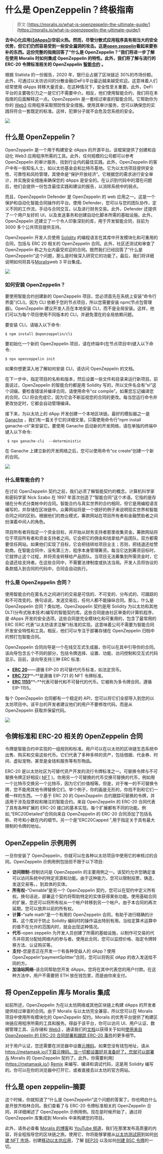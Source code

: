 # 什么是 OpenZeppelin？终极指南

> 原文:[https://moralis.io/what-is-openzeppelin-the-ultimate-guide/](https://moralis.io/what-is-openzeppelin-the-ultimate-guide/)

**去中心化应用(**[**【dApps】**](https://moralis.io/decentralized-applications-explained-what-are-dapps/?utm_source=blog&utm_medium=post&utm_campaign=Want%2520the%2520Latest%2520in%2520%253Cspan%253EBlockchain%2520Development%253F%253C%252Fspan%253E)**)空前火热。然而，尽管分散式应用程序具有相当大的安全优势，但它们仍然容易受到一些安全漏洞的攻击。这是**[**open zeppelin**](https://openzeppelin.com/)**看起来要弥补的东西。这份完整的指南回答了“什么是 OpenZeppelin？”我们将进一步了解在使用 Moralis 时如何集成 OpenZeppelin 的特性。此外，我们将了解与流行的 ERC-20 令牌标准相关的 OpenZeppelin** [**智能合约**](https://moralis.io/smart-contracts-explained-what-are-smart-contracts/) **。**

根据 Statista 的一份报告，2020 年，银行业占据了区块链近 30%的市场份额。此外，可通过以太坊访问的分散金融(DeFi)平台最近越来越受欢迎。这意味着人们经常使用 dApps 转移大量资金，在这种情况下，安全性至关重要。此外，DeFi 平台的主要吸引力之一是它们不需要中介。相反，他们使用智能合约，我们将在本指南的后面解释这一点。OpenZeppelin 是一套经过审查的智能合同。它帮助你为你的 [Web3](https://moralis.io/the-ultimate-guide-to-web3-what-is-web3/?utm_source=blog&utm_medium=post&utm_campaign=Want%2520the%2520Latest%2520in%2520%253Cspan%253EBlockchain%2520Development%253F%253C%252Fspan%253E) 应用程序采取预防性安全措施。使用其审计服务，您可以确保您的实践将符合一套既定的标准。这样，犯罪分子就不会危及您系统的安全。

![](../Images/671e27401d5940f11888b608944eeac3.png)

## 什么是 OpenZeppelin？

OpenZeppelin 是一个用于构建安全 dApps 的开源平台。该框架提供了创建和自动化 Web3 应用程序所需的工具。此外，任何规模的公司都可以参考 OpenZeppelin 的审计服务，找到行业内的最佳实践。此外，OpenZeppelin 的客户中有一些知名人士，如以太坊基金会和比特币基地。它为以太坊项目提供安全性、可靠性和风险管理，其使命是“保护开放经济”。它根据您的需求进行安全审计，并实施安全措施来确保您的 dApps 是安全的。在认识到代码中的潜在问题后，他们会提供一份包含最佳实践和建议的报告，以消除系统中的弱点。

而且，OpenZeppelin Defender 是 OpenZeppelin 的 web 应用之一。这是一个保护和自动化智能合同操作的平台。使用 Defender，您可以与您的团队协作，定义不同的工作流，手动与合同交互，以及进行财务交易。此外，Defender 还提供了一个用户友好的 UI，以及发送事务和创建自动化脚本所需的基础设施。此外，OpenZeppelin 还建立了一个令人印象深刻的库，用于开发智能合同，目前为 3000 多个公共项目提供支持。

OpenZeppelin 开发人员使用 [Solidity](https://moralis.io/solidity-explained-what-is-solidity/) 的编程语言在其库中开发模块化和可重用的合同，包括与 ERC 20 相关的 OpenZeppelin 合同。此外，社区还测试和审查了 OpenZeppelin 称之为业内最受欢迎的合同。既然我们已经回答了“什么是 OpenZeppelin”这个问题，那么是时候深入研究它的功能了。最后，我们将详细说明如何将其与[Moralis](https://moralis.io/)web 3 平台集成。

![](../Images/ca478dbf20ebc9c96f311887193b036b.png)

### 如何安装 OpenZeppelin？

要使用智能合约创建新的 OpenZeppelin 项目，您必须首先在系统上安装“命令行界面”(CLI)。因为 CLI 依赖于您的节点项目，所以您需要安装 npm(节点包管理器)。OpenZeppelin 建议开发人员在本地安装 CLI，而不是全局安装。这样，他们可以为每个项目使用不同版本的 CLI，并避免潜在的全局依赖问题。

要安装 CLI，请输入以下命令:

```
$ npm install @openzeppelin/cli
```

要初始化一个新的 OpenZeppelin 项目，请在终端中(在节点项目中)键入以下命令:

```
$ npx openzeppelin init
```

如果你想更深入地了解如何安装 CLI，请访问 OpenZeppelin 的文档。

在下一步中，指定项目的名称和版本，然后设置一些文件和目录来运行新项目。前面说过，OpenZeppelin 的智能合约都是用 Solidity 写的，所以文件名会有“sl”这个词缀。要检查错误并编译合同，请使用命令“oz compile”。如果您忘记编译您的合同，CLI 将会完成它，因为它会不断监视您的合同的更改。每当您运行命令并更改协定时，它都会自动管理编译。

接下来，为以太坊上的 dApp 开发创建一个本地区块链。最好的模拟器之一是 [Ganache](https://moralis.io/ganache-explained-what-is-ganache-blockchain/) ，我们有一篇关于它的详细文章。只需使用命令行“npm install ganache-cli”来安装它。要使用 Ganache 启动新的开发网络，请在单独的终端中键入以下命令:

```
 $ npx ganache-cli  --deterministic
```

在 Ganache 上建立新的开发网络之后，您可以使用命令“oz create”创建一个新的合同。

![](../Images/7a79530aa49100c7fa7b247e6740faa5.png)

### 什么是智能合约？

在讨论 OpenZeppelin 契约之前，我们必须了解智能契约的概念。计算机科学家和密码学家 Nick Szabo 在 1997 年首次创造了“智能合同”这个术语。它指的是存储在分布式分类帐中的合同。智能合约与真实世界的合约相同，但它是用编程语言编写的，并存储在区块链中。众筹网站将是一个很好的例子来说明现实世界和智能合同之间的区别。根据他们的商业模式，筹款网站在项目所有者和金融赞助者之间扮演着中间人的角色。

项目所有者将指定一个资金目标，并开始从财务支持者那里收集资金。筹款网站将位于项目所有者和资金支持者之间。它会把它的佣金和钱拿给产品团队，双方都需要信任网站。如果他们实现了目标，它会把钱转给项目业主；否则，把钱退还给赞助商。在智能合同中，没有第三方，程序本身管理筹资。每当它达到筹资目标时，它就停止这个过程，并将资金转移给产品团队。当项目无法筹集到所需资金时，它会退还给支持者。在这些合同中，不需要法律制度或执法当局。开发人员将协议的条款插入到合同的代码中，合同会自动执行。

### 什么是 OpenZeppelin 合同？

使用智能合约在匿名方之间进行的交易是可信的、不可变的、分布式的、可跟踪的和不可改变的。换句话说，发送交易后，任何人都不能操纵合同。那么，什么是 OpenZeppelin 合同？类似地，OpenZeppelin 契约是用 Solidity 为以太坊和其他 DLT(分布式账本技术)编写的智能契约库。这些合同是由社区审查的计算机程序，是 dApps 开发的安全选项。这些合同是完全模块化和可重用的，包含了最常用的 ERC (ERC 代表“以太坊请求注解”)标准的实现。这意味着公司不需要为智能合同开发安全特性和工具。相反，他们可以专注于部署存储在 OpenZeppelin 归档中的预打包智能合同。

OpenZeppelin 合同向导是一个在线交互式生成器，你可以在其中引导你的合同。该向导包含五个不同的部分，包括令牌选择、设置、功能、访问控制和交互式代码显示。目前，该向导支持三种 ERC 标准:

*   [**ERC 20**](https://moralis.io/erc20-exploring-the-erc-20-token-standard/)——遵循 EIP-20 的可替代代币标准，如法定货币。
*   [**ERC 721**](https://moralis.io/erc-721-token-standard-how-to-transfer-erc721-tokens/)**–**是遵循 EIP-721 的 NFT 令牌标准。
*   [**ERC 1155**](https://moralis.io/erc1155-exploring-the-erc-1155-token-standard/)**–**代表可替代和不可替代的代币。它被称为多令牌合同，遵循 EIP-1155。

每个 OpenZeppelin 合同都有一个稳定的 API，您可以将它们全部导入到您的以太坊项目中。该平台的开发者建议他们的用户不要修改代码，而是从 OpenZeppelin 获取并保留代码。

![](../Images/f9bb9fe06abcdebae3b4812c49772ee9.png)

## 令牌标准和 ERC-20 相关的 OpenZeppelin 合同

令牌是智能合约中实现的一组规则和标准。用户可以在以太坊的区块链生态系统中出售、购买和交易这些代币。它们代表了多种多样的资产，包括借据、代金券、时间、虚拟宠物，甚至是金钱和服务等有形物品。

ERC-20 是以太坊社区为可替代资产开发的流行令牌标准之一。可替换令牌与不可替换令牌正好相反( [NFT](https://moralis.io/non-fungible-tokens-explained-what-are-nfts/) )。你用另一个可替换的代币交换可替换的代币，例如用一个比特币交换另一个比特币，因为它们价值相等。但是，对于唯一的不可替换令牌，您不能用其他令牌替换它们。举个例子，你的画是无形的，你找不到和它们一模一样的东西。一个基于 ERC 20 的 OpenZeppelin 合约跟踪可替换的令牌，并适用于涉及投票权和赌注的智能合约。来自 OpenZeppelin 的 ERC-20 合同代表了具有各种扩展的 ERC-20 接口的基本实现。每个扩展都有不同的功能。例如,“ERC20Detailed”合同向来自 OpenZeppelin 的 ERC-20 合同添加了包括名称、符号和小数在内的细节。另一个是“ERC20Capped ”,用于指定关于具有最大限制的令牌的地址。

## OpenZeppelin 示例用例

一旦你安装了 OpenZeppelin，你就可以在各种以太坊项目中使用它的审核过的合同。OpenZeppelin 示例用例包括但不限于以下项目:

*   **访问限制**–控制访问是 OpenZeppelin 的主要用例之一。该契约允许您确定谁可以访问系统中的特定资源和功能。由于这种能力，您可以限制投票，铸造，发送交易等。，到具体的实体。
*   **所有权**–“Ownable”是另一个 OpenZeppelin 契约，您可以在契约中定义所有权。换句话说，部署这个契约将帮助特定的实体获得某些功能。使用基础合同的扩展，您还可以将所有权从一个帐户转移到另一个帐户。由于本合同的再次延期，您可以放弃以前的所有权。
*   **计算**–“safe math”是一个有用的 OpenZeppelin 合同，有助于进行精确的计算。这个库对于防止 Solidity 编码时的操作溢出特别有用。当给定算术运算中的值不在允许的范围内时，就会出现这种情况。
*   **代币**–open zeppelin 为开发人员创建了所需的基础设施，以制作可交易的代币并将其分配给网络内的参与者。使用此合同，您可以监控价格、指定令牌转移方法、认证购买等。
*   **支付**–您是否正在开发一个有各种受益人的 dApp？使用 OpenZeppelin“paymentSplitter”合同，您可以将购买 dApp 的收入发送给不同的方。
*   **加油站网络**–该合同帮助您开发 dApps，您将在其中代表您的用户付款。在这种方法中，用户不需要把 ETH 放在钱包里，而是由你来支付。

## 将 OpenZeppelin 库与 Moralis 集成

如前所述，OpenZeppelin 为在以太坊网络或其他区块链上构建 dApps 的开发者提供经过审查的合同。由于 Moralis 与以太坊完全兼容，所以您可以在 Moralis 项目中使用所有模块化的 OpenZeppelin 契约。Moralis 的优秀平台提供了构建区块链应用程序所需的工具和服务。得益于该平台，你可以访问 UI、用户认证、数据管理工具、云存储和 [Web3](https://moralis.io/web3-and-javascript-what-is-javascript-and-web3-js/) 。通读我们的[文档](https://docs.moralis.io/)以获得关于如何[使用来自 OpenZeppelin 的 ERC-20 合同部署和跟踪 ERC-20 事件](https://docs.moralis.io/guides/deploy-and-track-erc20-events#deploy-smart-contract)的更多细节。

对于用户认证，您还需要在浏览器中设置[元掩码](https://moralis.io/metamask-explained-what-is-metamask/)。如果您没有钱包地址，请从 https://metamask.io/[下载元掩码。当一切都设置好并准备好了，您就可以部署与 Moralis 的 OpenZeppelin 契约了。此外，你需要利用](https://metamask.io/) [Remix](https://moralis.io/remix-explained-what-is-remix/) 来编写、编译和调试代码，这是用 Solidity 编写的。你可以在你的浏览器中打开它，或者直接去以太坊的官方网站。

## 什么是 open zeppelin–摘要

这个时候，你就知道了“什么是 OpenZeppelin”这个问题的答案了。你也明白什么是开放齐柏林合同。我们查看了与 ERC-20 令牌标准相关的 OpenZeppelin 合同，并详细阐述了 OpenZeppelin 示例用例。现在是时候开始了，通过将 OpenZeppelin 库集成到 Moralis 中来构建您的项目。

此外，请务必查看 [Moralis 的博客](https://moralis.io/blog/)和 [YouTube 频道](https://www.youtube.com/channel/UCgWS9Q3P5AxCWyQLT2kQhBw)，我们在那里发布高质量的内容，将全程指导您的区块链之旅。使用它，你将能够掌握从[以太坊测试网](https://moralis.io/ethereum-testnet-guide-connect-to-ethereum-testnets/)到如何[创建 NFT 市场](https://moralis.io/how-to-create-an-nft-marketplace/)，创建[移动以太坊应用](https://moralis.io/create-mobile-ethereum-dapp-with-react-native-template/)，了解 [BEP20](https://moralis.io/what-is-bep20-full-binance-smart-chain-token-guide/) 以及如何[创建 BSC 令牌](https://moralis.io/how-to-create-a-bsc-token-in-5-steps/)的一切。